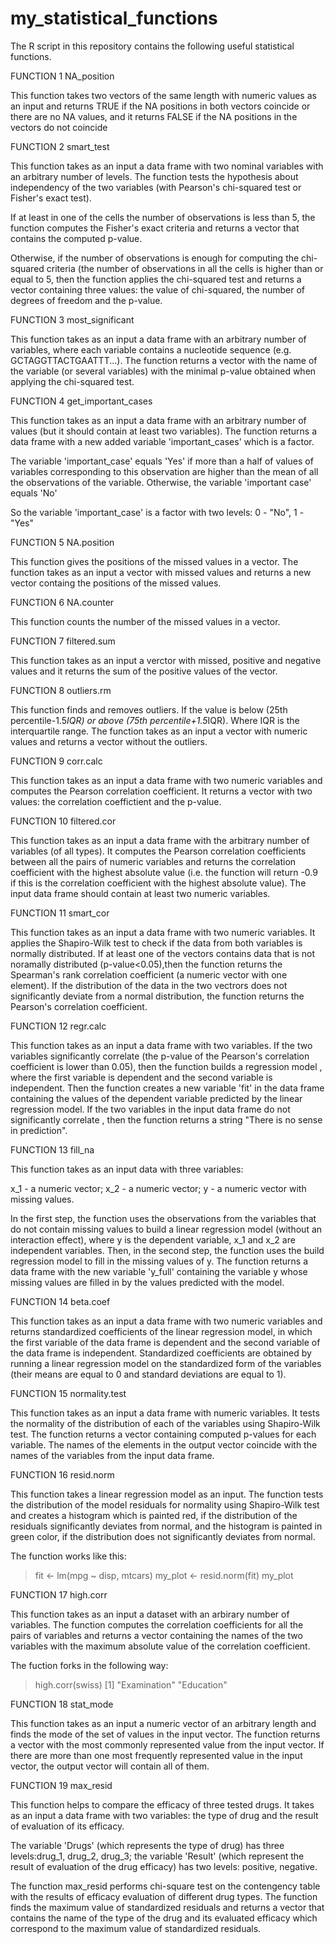 # my_statistical_functions

The R script in this repository contains the following useful statistical functions.

FUNCTION 1
NA_position

This function takes two vectors of the same length with numeric values as an input and returns TRUE if the NA positions in both vectors coincide or there are no NA values, and it returns FALSE if the NA positions in the vectors do not coincide


FUNCTION 2
smart_test

This function takes as an input a data frame with two nominal variables with an arbitrary number of levels.
The function tests the hypothesis about independency of the two variables (with Pearson's chi-squared test or Fisher's exact test).

If at least in one of the cells the number of observations is less than 5, the function computes the Fisher's exact criteria and returns a vector that contains the computed p-value.

Otherwise, if the number of observations is enough for computing the chi-squared criteria (the number of observations in all the cells is higher than or equal to 5, then the function applies the chi-squared test and returns a vector containing three values: the value of chi-squared, the number of degrees of freedom and the p-value.


FUNCTION 3
most_significant

This function takes as an input a data frame with an arbitrary number of variables, where each variable contains a nucleotide sequence (e.g. GCTAGGTTACTGAATTT...).
The function returns a vector with the name of the variable (or several variables) with the minimal p-value obtained when applying the chi-squared test.


FUNCTION 4
get_important_cases

This function takes as an input a data frame with an arbitrary number of values (but it should contain at least two variables).
The function returns a data frame with a new added variable 'important_cases' which is a factor. 

The variable 'important_case' equals 'Yes' if more than a half of values of variables corresponding to this observation are higher than the mean of all the observations of the variable.
Otherwise, the variable 'important case' equals 'No'

So the variable 'important_case' is a factor with two levels: 0 - "No", 1  - "Yes"


FUNCTION 5
NA.position

This function gives the positions of the missed values in a vector.
The function takes as an input a vector with missed values and  returns a new vector containg the positions of the missed values.


FUNCTION 6
NA.counter

This function counts the number of the missed values in a vector.


FUNCTION 7
filtered.sum

This function takes as an input a verctor with missed, positive and negative values and it returns the sum of the positive values of the vector.


FUNCTION 8
outliers.rm

This function finds and removes outliers. If the value is below (25th percentile-1.5*IQR) or above (75th percentile+1.5*IQR).
Where IQR is the interquartile range.
The function takes as an input a vector with numeric values and returns a vector without the outliers.


FUNCTION 9
corr.calc

This function takes as an input a data frame with two numeric variables and computes the Pearson correlation coefficient. It returns a vector with two values: the correlation coeffictient and the p-value.


FUNCTION 10
filtered.cor

This function takes as an input a data frame with the arbitrary number of variables (of all types). It computes the Pearson correlation coefficients between all the pairs of numeric variables and returns the correlation coefficient with the highest absolute value (i.e. the function will return -0.9 if this is the correlation coefficient with the highest absolute value).
The input data frame should contain at least two numeric variables.


FUNCTION 11
smart_cor

This function takes as an input a data frame with two numeric variables. It applies the Shapiro-Wilk test to check if the data from both variables is normally distributed.
If at least one of the vectors contains data that is not noramally distributed (p-value<0.05),then the function returns the Spearman's rank correlation coefficient (a numeric vector with one element).
If the distribution of the data in the two vectrors does not significantly deviate from a normal distribution, the function returns the Pearson's correlation coefficient. 


FUNCTION 12
regr.calc

This function takes as an input a data frame with two variables.
If the two variables significantly correlate (the p-value of the Pearson's correlation coefficient is lower than 0.05), then the function builds a regression model , where the first variable is dependent and the second variable is independent.
Then the function creates a new variable 'fit' in the data frame containing the values of the dependent variable predicted by the linear regression model.
If the two variables in the input data frame do not significantly correlate , then the function returns a string "There is no sense in prediction".


FUNCTION 13
fill_na

This function takes as an input data with three variables:

x_1 - a numeric vector;
x_2 - a numeric vector;
y -  a numeric vector with missing values.

In the first step, the function uses the observations from the variables that do not contain missing values to build a linear regression model (without an interaction effect), where y is the dependent variable, x_1 and x_2 are independent variables.
Then, in the second step, the function uses the build regression model to fill in the missing values of y.
The function returns a data frame with the new variable 'y_full' containing the variable y whose missing values are filled in by the values predicted with the model.


FUNCTION 14
beta.coef

This function takes as an input a data frame with two numeric variables and returns standardized coefficients of the linear regression model, in which the first variable of the data frame is dependent and the second variable of the data frame is independent.
Standardized coefficients are obtained by running a linear regression model on the standardized form of the variables (their means are equal to 0 and standard deviations are equal to 1).


FUNCTION 15
normality.test

This function takes as an input a data frame with numeric variables. It tests the normality of the distribution of each of the variables using Shapiro-Wilk test.
The function returns a vector containing computed p-values for each variable. The names of the elements in the output vector coincide with the names of the variables from the input data frame.


FUNCTION 16
resid.norm

This function takes a linear regression model as an input.
The function tests the distribution of the model residuals for normality using Shapiro-Wilk test and creates a histogram which is painted red, if the distribution of the residuals significantly deviates from normal, and the histogram is painted in green color, if the distribution does not significantly deviates from normal.

The function works like this:

> fit <- lm(mpg ~ disp, mtcars)
> my_plot <- resid.norm(fit)
> my_plot


FUNCTION 17
high.corr

This function takes as an input a dataset with an arbirary number of variables.
The function computes the correlation coefficients for all the pairs of variables and returns a vector containing the names of the two variables with the maximum absolute value of the correlation coefficient.

The fuction forks in the following way:

> high.corr(swiss)
[1] "Examination" "Education"


FUNCTION 18
stat_mode

This function takes as an input a numeric vector of an arbitrary length and finds the mode of the set of values in the input vector.
The function returns a vector with the most commonly represented value from the input vector. If there are more than one most frequently represented value in the input vector, the output vector will contain all of them.


FUNCTION 19
max_resid

This function helps to compare the efficacy of three tested drugs.
It takes as an input a data frame with two variables: the type of drug and the result of evaluation of its efficacy.  

The variable 'Drugs' (which represents the type of drug) has three levels:drug_1, drug_2, drug_3;
the variable 'Result' (which represent the result of evaluation of the drug efficacy) has two levels: positive, negative.

The function max_resid performs chi-square test on the contengency table with the results of efficacy evaluation of different drug types. 
The function finds the maximum value of standardized residuals and returns a vector that contains the name of the type of the drug and its evaluated efficacy which correspond to the maximum value of standardized residuals.


